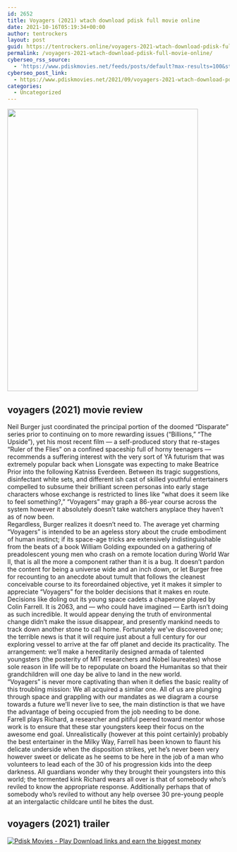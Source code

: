 ```yaml
---
id: 2652
title: Voyagers (2021) wtach download pdisk full movie online
date: 2021-10-16T05:19:34+00:00
author: tentrockers
layout: post
guid: https://tentrockers.online/voyagers-2021-wtach-download-pdisk-full-movie-online/
permalink: /voyagers-2021-wtach-download-pdisk-full-movie-online/
cyberseo_rss_source:
  - 'https://www.pdiskmovies.net/feeds/posts/default?max-results=100&start-index=301'
cyberseo_post_link:
  - https://www.pdiskmovies.net/2021/09/voyagers-2021-wtach-download-pdisk-full.html
categories:
  - Uncategorized
---
```

<div class="separator">
  <a href="https://1.bp.blogspot.com/-KZrdwDX-Giw/YUcziJNh46I/AAAAAAAAAB0/A9Wzs-hWE4EsBkYxxs0eTXlYF34FWAYFwCNcBGAsYHQ/s1481/Voyagers%2B%25282021%2529%2Bwtach%2Bdownload%2Bpdisk%2Bfull%2Bmovie%2Bonline.jpg" imageanchor="1"><img loading="lazy" border="0" data-original-height="1481" data-original-width="1000" height="640" src="https://1.bp.blogspot.com/-KZrdwDX-Giw/YUcziJNh46I/AAAAAAAAAB0/A9Wzs-hWE4EsBkYxxs0eTXlYF34FWAYFwCNcBGAsYHQ/w432-h640/Voyagers%2B%25282021%2529%2Bwtach%2Bdownload%2Bpdisk%2Bfull%2Bmovie%2Bonline.jpg" width="432" /></a>
</div>



## voyagers (2021) movie review

<div>
  <div>
    <span>Neil Burger just coordinated the principal portion of the doomed &#8220;Disparate&#8221; series prior to continuing on to more rewarding issues (&#8220;Billions,&#8221; &#8220;The Upside&#8221;), yet his most recent film — a self-produced story that re-stages &#8220;Ruler of the Flies&#8221; on a confined spaceship full of horny teenagers — recommends a suffering interest with the very sort of YA futurism that was extremely popular back when Lionsgate was expecting to make Beatrice Prior into the following Katniss Everdeen. Between its tragic suggestions, disinfectant white sets, and different ish cast of skilled youthful entertainers compelled to subsume their brilliant screen personas into early stage characters whose exchange is restricted to lines like &#8220;what does it seem like to feel something?,&#8221; &#8220;Voyagers&#8221; may graph a 86-year course across the system however it absolutely doesn&#8217;t take watchers anyplace they haven&#8217;t as of now been.&nbsp;</span>
  </div>
  
  <div>
    <span>Regardless, Burger realizes it doesn&#8217;t need to. The average yet charming &#8220;Voyagers&#8221; is intended to be an ageless story about the crude embodiment of human instinct; if its space-age tricks are extensively indistinguishable from the beats of a book William Golding expounded on a gathering of preadolescent young men who crash on a remote location during World War II, that is all the more a component rather than it is a bug. It doesn&#8217;t pardon the content for being a universe wide and an inch down, or let Burger free for recounting to an anecdote about tumult that follows the cleanest conceivable course to its foreordained objective, yet it makes it simpler to appreciate &#8220;Voyagers&#8221; for the bolder decisions that it makes en route.&nbsp;</span>
  </div>
  
  <div>
    <span>Decisions like doling out its young space cadets a chaperone played by Colin Farrell. It is 2063, and — who could have imagined — Earth isn&#8217;t doing as such incredible. It would appear denying the truth of environmental change didn&#8217;t make the issue disappear, and presently mankind needs to track down another stone to call home. Fortunately we&#8217;ve discovered one; the terrible news is that it will require just about a full century for our exploring vessel to arrive at the far off planet and decide its practicality. The arrangement: we&#8217;ll make a hereditarily designed armada of talented youngsters (the posterity of MIT researchers and Nobel laureates) whose sole reason in life will be to repopulate on board the Humanitas so that their grandchildren will one day be alive to land in the new world.&nbsp;</span>
  </div>
  
  <div>
    <span>&#8220;Voyagers&#8221; is never more captivating than when it defies the basic reality of this troubling mission: We all acquired a similar one. All of us are plunging through space and grappling with our mandates as we diagram a course towards a future we&#8217;ll never live to see, the main distinction is that we have the advantage of being occupied from the job needing to be done.&nbsp;</span>
  </div>
  
  <div>
    <span>Farrell plays Richard, a researcher and pitiful peered toward mentor whose work is to ensure that these star youngsters keep their focus on the awesome end goal. Unrealistically (however at this point certainly) probably the best entertainer in the Milky Way, Farrell has been known to flaunt his delicate underside when the disposition strikes, yet he&#8217;s never been very however sweet or delicate as he seems to be here in the job of a man who volunteers to lead each of the 30 of his progression kids into the deep darkness. All guardians wonder why they brought their youngsters into this world; the tormented kink Richard wears all over is that of somebody who&#8217;s reviled to know the appropriate response. Additionally perhaps that of somebody who&#8217;s reviled to without any help oversee 30 pre-young people at an intergalactic childcare until he bites the dust.</span>
  </div>
</div>

## <span>voyagers (2021) trailer</span>

[![](https://1.bp.blogspot.com/-a93bp85aB6g/YUXjACCiX3I/AAAAAAAAbQE/GHmPI7h0af0tqn6tYzd0cdrDv9Hu9LUSACLcBGAsYHQ/s16000/Play_it_New-removebg-preview.png "Pdisk Movies - Play Download links and earn the biggest money")](https://kofilink.com/1/bnYybGQxMDAxMXNt?dn=1)